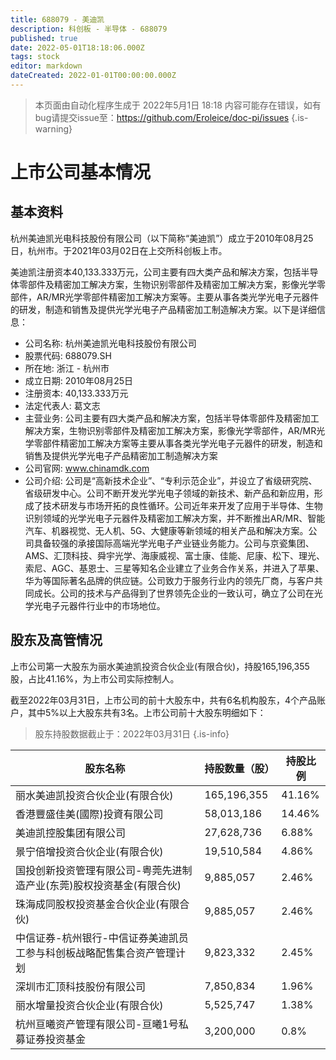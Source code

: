 ```yaml
---
title: 688079 - 美迪凯
description: 科创板 - 半导体 - 688079
published: true
date: 2022-05-01T18:18:06.000Z
tags: stock
editor: markdown
dateCreated: 2022-01-01T00:00:00.000Z
---
```


> 本页面由自动化程序生成于 2022年5月1日 18:18
> 内容可能存在错误，如有bug请提交issue至：https://github.com/Eroleice/doc-pi/issues
{.is-warning}

# 上市公司基本情况

## 基本资料

杭州美迪凯光电科技股份有限公司（以下简称“美迪凯”）成立于2010年08月25日，杭州市。于2021年03月02日在上交所科创板上市。

美迪凯注册资本40,133.333万元，公司主要有四大类产品和解决方案，包括半导体零部件及精密加工解决方案，生物识别零部件及精密加工解决方案，影像光学零部件，AR/MR光学零部件精密加工解决方案等。主要从事各类光学光电子元器件的研发，制造和销售及提供光学光电子产品精密加工制造解决方案。以下是详细信息：

- 公司名称: 杭州美迪凯光电科技股份有限公司
- 股票代码: 688079.SH
- 所在地: 浙江 - 杭州市
- 成立日期: 2010年08月25日
- 注册资本: 40,133.333万元
- 法定代表人: 葛文志
- 主营业务: 公司主要有四大类产品和解决方案，包括半导体零部件及精密加工解决方案，生物识别零部件及精密加工解决方案，影像光学零部件，AR/MR光学零部件精密加工解决方案等主要从事各类光学光电子元器件的研发，制造和销售及提供光学光电子产品精密加工制造解决方案
- 公司官网: www.chinamdk.com
- 公司介绍: 公司是“高新技术企业”、“专利示范企业”，并设立了省级研究院、省级研发中心。公司不断开发光学光电子领域的新技术、新产品和新应用，形成了技术研发与市场开拓的良性循环。公司近年来开发了应用于半导体、生物识别领域的光学光电子元器件及精密加工解决方案，并不断推出AR/MR、智能汽车、机器视觉、无人机、5G、大健康等新领域的相关产品和解决方案。公司具备较强的承接国际高端光学光电子产业链业务能力。公司与京瓷集团、AMS、汇顶科技、舜宇光学、海康威视、富士康、佳能、尼康、松下、理光、索尼、AGC、基恩士、三星等知名企业建立了业务合作关系，并进入了苹果、华为等国际著名品牌的供应链。公司致力于服务行业内的领先厂商，与客户共同成长。公司的技术与产品得到了世界领先企业的一致认可，确立了公司在光学光电子元器件行业中的市场地位。


## 股东及高管情况

上市公司第一大股东为丽水美迪凯投资合伙企业(有限合伙)，持股165,196,355股，占比41.16%，为上市公司实际控制人。

截至2022年03月31日，上市公司的前十大股东中，共有6名机构股东，4个产品账户，其中5%以上大股东共有3名。上市公司前十大股东明细如下：

> 股东持股数据截止于：2022年03月31日
{.is-info}

| 股东名称 | 持股数量（股） | 持股比例 |
| --- | --- | --- |
| 丽水美迪凯投资合伙企业(有限合伙) | 165,196,355 | 41.16% |
| 香港豐盛佳美(國際)投資有限公司 | 58,013,186 | 14.46% |
| 美迪凯控股集团有限公司 | 27,628,736 | 6.88% |
| 景宁倍增投资合伙企业(有限合伙) | 19,510,584 | 4.86% |
| 国投创新投资管理有限公司-粤莞先进制造产业(东莞)股权投资基金(有限合伙) | 9,885,057 | 2.46% |
| 珠海成同股权投资基金合伙企业(有限合伙) | 9,885,057 | 2.46% |
| 中信证券-杭州银行-中信证券美迪凯员工参与科创板战略配售集合资产管理计划 | 9,823,332 | 2.45% |
| 深圳市汇顶科技股份有限公司 | 7,850,834 | 1.96% |
| 丽水增量投资合伙企业(有限合伙) | 5,525,747 | 1.38% |
| 杭州亘曦资产管理有限公司-亘曦1号私募证券投资基金 | 3,200,000 | 0.8% |




